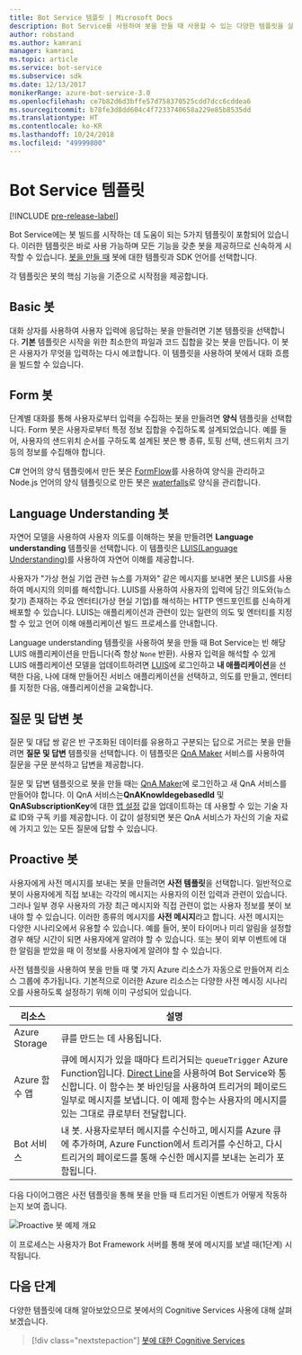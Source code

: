 ```yaml
---
title: Bot Service 템플릿 | Microsoft Docs
description: Bot Service를 사용하여 봇을 만들 때 사용할 수 있는 다양한 템플릿을 살펴봅니다.
author: robstand
ms.author: kamrani
manager: kamrani
ms.topic: article
ms.service: bot-service
ms.subservice: sdk
ms.date: 12/13/2017
monikerRange: azure-bot-service-3.0
ms.openlocfilehash: ce7b82d6d3bffe57d758370525cdd7dcc6cddea6
ms.sourcegitcommit: b78fe3d8dd604c4f7233740658a229e85b8535dd
ms.translationtype: HT
ms.contentlocale: ko-KR
ms.lasthandoff: 10/24/2018
ms.locfileid: "49999800"
---
```

# <a name="bot-service-templates"></a>Bot Service 템플릿

[!INCLUDE [pre-release-label](includes/pre-release-label-v3.md)]

Bot Service에는 봇 빌드를 시작하는 데 도움이 되는 5가지 템플릿이 포함되어 있습니다. 이러한 템플릿은 바로 사용 가능하며 모든 기능을 갖춘 봇을 제공하므로 신속하게 시작할 수 있습니다. [봇을 만들 때](bot-service-quickstart.md) 봇에 대한 템플릿과 SDK 언어를 선택합니다.

각 템플릿은 봇의 핵심 기능을 기준으로 시작점을 제공합니다. 

## <a name="basic-bot"></a>Basic 봇
대화 상자를 사용하여 사용자 입력에 응답하는 봇을 만들려면 기본 템플릿을 선택합니다. **기본** 템플릿은 시작을 위한 최소한의 파일과 코드 집합을 갖는 봇을 만듭니다. 이 봇은 사용자가 무엇을 입력하는 다시 에코합니다. 이 템플릿을 사용하여 봇에서 대화 흐름을 빌드할 수 있습니다.

## <a name="form-bot"></a>Form 봇
단계별 대화를 통해 사용자로부터 입력을 수집하는 봇을 만들려면 **양식** 템플릿을 선택합니다. Form 봇은 사용자로부터 특정 정보 집합을 수집하도록 설계되었습니다. 예를 들어, 사용자의 샌드위치 순서를 구하도록 설계된 봇은 빵 종류, 토핑 선택, 샌드위치 크기 등의 정보를 수집해야 합니다.

C# 언어의 양식 템플릿에서 만든 봇은 [FormFlow](dotnet/bot-builder-dotnet-formflow.md)를 사용하여 양식을 관리하고 Node.js 언어의 양식 템플릿으로 만든 봇은 [waterfalls](nodejs/bot-builder-nodejs-dialog-waterfall.md)로 양식을 관리합니다.

## <a name="language-understanding-bot"></a>Language Understanding 봇
자연어 모델을 사용하여 사용자 의도를 이해하는 봇을 만들려면 **Language understanding** 템플릿을 선택합니다. 이 템플릿은 <a href="https://www.luis.ai" target="_blank">LUIS(Language Understanding)</a>를 사용하여 자연어 이해를 제공합니다.

사용자가 "가상 현실 기업 관련 뉴스를 가져와" 같은 메시지를 보내면 봇은 LUIS를 사용하여 메시지의 의미를 해석합니다. LUIS를 사용하여 사용자의 입력에 담긴 의도와(뉴스 찾기) 존재하는 주요 엔터티(가상 현실 기업)를 해석하는 HTTP 엔드포인트를 신속하게 배포할 수 있습니다. LUIS는 애플리케이션과 관련이 있는 일련의 의도 및 엔터티를 지정할 수 있고 언어 이해 애플리케이션 빌드 프로세스를 안내합니다.

Language understanding 템플릿을 사용하여 봇을 만들 때 Bot Service는 빈 해당 LUIS 애플리케이션을 만듭니다(즉 항상 `None` 반환). 사용자 입력을 해석할 수 있게 LUIS 애플리케이션 모델을 업데이트하려면 <a href="https://www.luis.ai" target="_blank">LUIS</a>에 로그인하고 **내 애플리케이션**을 선택한 다음, 나에 대해 만들어진 서비스 애플리케이션을 선택하고, 의도를 만들고, 엔터티를 지정한 다음, 애플리케이션을 교육합니다.

## <a name="question-and-answer-bot"></a>질문 및 답변 봇
질문 및 대답 쌍 같은 반 구조화된 데이터를 유용하고 구분되는 답으로 거르는 봇을 만들려면 **질문 및 답변** 템플릿을 선택합니다. 이 템플릿은 <a href="https://qnamaker.ai">QnA Maker</a> 서비스를 사용하여 질문을 구문 분석하고 답변을 제공합니다. 

질문 및 답변 템플릿으로 봇을 만들 때는 <a href="https://qnamaker.ai">QnA Maker</a>에 로그인하고 새 QnA 서비스를 만들어야 합니다. 이 QnA 서비스는**QnAKnowldegebasedId** 및 **QnASubscriptionKey**에 대한 [앱 설정](bot-service-manage-settings.md) 값을 업데이트하는 데 사용할 수 있는 기술 자료 ID와 구독 키를 제공합니다. 이 값이 설정되면 봇은 QnA 서비스가 자신의 기술 자료에 가지고 있는 모든 질문에 답할 수 있습니다.

## <a name="proactive-bot"></a>Proactive 봇
사용자에게 사전 메시지를 보내는 봇을 만들려면 **사전 템플릿**을 선택합니다. 일반적으로 봇이 사용자에게 직접 보내는 각각의 메시지는 사용자의 이전 입력과 관련이 있습니다. 그러나 일부 경우 사용자의 가장 최근 메시지와 직접 관련이 없는 사용자 정보를 봇이 보내야 할 수 있습니다. 이러한 종류의 메시지를 **사전 메시지**라고 합니다. 사전 메시지는 다양한 시나리오에서 유용할 수 있습니다. 예를 들어, 봇이 타이머나 미리 알림을 설정할 경우 해당 시간이 되면 사용자에게 알려야 할 수 있습니다. 또는 봇이 외부 이벤트에 대한 알림을 받았을 때 이 정보를 사용자에게 알려야 할 수 있습니다. 

사전 템플릿을 사용하여 봇을 만들 때 몇 가지 Azure 리소스가 자동으로 만들어져 리소스 그룹에 추가됩니다. 기본적으로 이러한 Azure 리소스는 다양한 사전 메시징 시나리오를 사용하도록 설정하기 위해 이미 구성되어 있습니다. 

| 리소스 | 설명 |
|----|----|
| Azure Storage | 큐를 만드는 데 사용됩니다. |
| Azure 함수 앱 | 큐에 메시지가 있을 때마다 트리거되는 `queueTrigger` Azure Function입니다. [Direct Line](https://docs.microsoft.com/bot-framework/rest-api/bot-framework-rest-direct-line-3-0-concepts)을 사용하여 Bot Service와 통신합니다. 이 함수는 봇 바인딩을 사용하여 트리거의 페이로드 일부로 메시지를 보냅니다. 이 예제 함수는 사용자의 메시지를 있는 그대로 큐로부터 전달합니다.
| Bot 서비스 | 내 봇. 사용자로부터 메시지를 수신하고, 메시지를 Azure 큐에 추가하며, Azure Function에서 트리거를 수신하고, 다시 트리거의 페이로드를 통해 수신한 메시지를 보내는 논리가 포함됩니다. |

다음 다이어그램은 사전 템플릿을 통해 봇을 만들 때 트리거된 이벤트가 어떻게 작동하는지 보여 줍니다.

![Proactive 봇 예제 개요](~/media/bot-proactive-diagram.png)

이 프로세스는 사용자가 Bot Framework 서버를 통해 봇에 메시지를 보낼 때(1단계) 시작됩니다.

## <a name="next-steps"></a>다음 단계
다양한 템플릿에 대해 알아보았으므로 봇에서의 Cognitive Services 사용에 대해 살펴보겠습니다.

> [!div class="nextstepaction"]
> [봇에 대한 Cognitive Services](bot-service-concept-intelligence.md)

